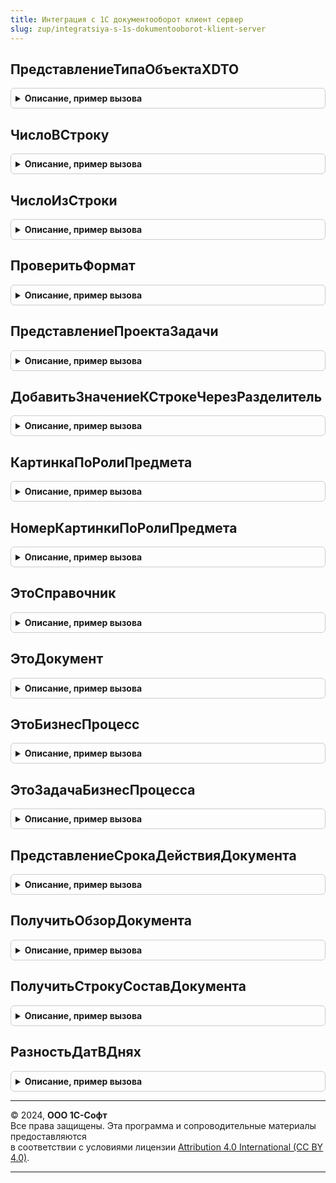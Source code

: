 ```yaml
---
title: Интеграция с 1С документооборот клиент сервер
slug: zup/integratsiya-s-1s-dokumentooborot-klient-server
---
```



## ПредставлениеТипаОбъектаXDTO
<details style="margin: 1em 0; padding: 0.5em; border: 1px solid #ccc; border-radius: 6px;">

<summary style="font-weight: bold; cursor: pointer;">Описание, пример вызова</summary>

```bsl

// Возвращает представление типа объекта XDTO Документооборота по имени типа.
//
// Параметры:
//   ТипXDTO - Строка - имя типа объекта XDTO.
//
// Возвращаемое значение:
//   Строка - представление типа объекта XDTO Документооборота по имени типа.
//
Функция ПредставлениеТипаОбъектаXDTO(ТипXDTO) Экспорт
```

Пример вызова
```bsl
Результат = ИнтеграцияС1СДокументооборотКлиентСервер.ПредставлениеТипаОбъектаXDTO(ТипXDTO) 
```
</details>

## ЧислоВСтроку
<details style="margin: 1em 0; padding: 0.5em; border: 1px solid #ccc; border-radius: 6px;">

<summary style="font-weight: bold; cursor: pointer;">Описание, пример вызова</summary>

```bsl

// Преобразует длительность интервала времени в строку вида час:мин.
//
// Параметры:
//   Длительность - Число - длительность интервала времени в секундах.
//   ПредставлениеНуля - Строка - представление интервала нулевой длительности.
//
// Возвращаемое значение:
//   Строка - представление интервала в виде час:мин.
//
Функция ЧислоВСтроку(Длительность, ПредставлениеНуля = "'") Экспорт
```

Пример вызова
```bsl
Результат = ИнтеграцияС1СДокументооборотКлиентСервер.ЧислоВСтроку(Длительность, ПредставлениеНуля);
```
</details>

## ЧислоИзСтроки
<details style="margin: 1em 0; padding: 0.5em; border: 1px solid #ccc; border-radius: 6px;">

<summary style="font-weight: bold; cursor: pointer;">Описание, пример вызова</summary>

```bsl

// Преобразует строку вида час:мин в длительность интервала времени.
//
// Параметры:
//   ДлительностьСтр - Строка - представление интервала времени в виде строки час:мин.
//
// Возвращаемое значение:
//   Число - длительность интервала времени в секундах.
//
Функция ЧислоИзСтроки(ДлительностьСтр) Экспорт
```

Пример вызова
```bsl
Результат = ИнтеграцияС1СДокументооборотКлиентСервер.ЧислоИзСтроки(ДлительностьСтр) 
```
</details>

## ПроверитьФормат
<details style="margin: 1em 0; padding: 0.5em; border: 1px solid #ccc; border-radius: 6px;">

<summary style="font-weight: bold; cursor: pointer;">Описание, пример вызова</summary>

```bsl

// Выполняет проверку строки на соответствие представлению интервала времени в виде час:мин.
//
// Параметры:
//   ДлительностьСтр - Строка - проверяемая строка.
//
// Возвращаемое значение:
//   Булево - Истина, если переданная строка соответствует виду час:мин, и Ложь в противном случае.
//
Функция ПроверитьФормат(ДлительностьСтр) Экспорт
```

Пример вызова
```bsl
Результат = ИнтеграцияС1СДокументооборотКлиентСервер.ПроверитьФормат(ДлительностьСтр) 
```
</details>

## ПредставлениеПроектаЗадачи
<details style="margin: 1em 0; padding: 0.5em; border: 1px solid #ccc; border-radius: 6px;">

<summary style="font-weight: bold; cursor: pointer;">Описание, пример вызова</summary>

```bsl

// Возвращает строку представления проекта и проектной задачи для одного поля.
//
// Параметры:
//   Проект - ЛюбаяСсылка, Строка - ссылка или строка представления проекта.
//   ПроектнаяЗадача - ЛюбаяСсылка, Строка - ссылка или строка представления проектной задачи.
//
// Возвращаемое значение:
//   Строка
//
Функция ПредставлениеПроектаЗадачи(Проект, ПроектнаяЗадача) Экспорт
```

Пример вызова
```bsl
Результат = ИнтеграцияС1СДокументооборотКлиентСервер.ПредставлениеПроектаЗадачи(Проект, ПроектнаяЗадача) 
```
</details>

## ДобавитьЗначениеКСтрокеЧерезРазделитель
<details style="margin: 1em 0; padding: 0.5em; border: 1px solid #ccc; border-radius: 6px;">

<summary style="font-weight: bold; cursor: pointer;">Описание, пример вызова</summary>

```bsl

// Добавляет к Строке Разделитель и ДобавляемоеЗначение в случае, если Строка и
// ДобавляемоеЗначение не пустые. Если Строка пустая или ДобавляемоеЗначение
// не заполнено - то добавляет к Строке ДобавляемоеЗначение.
//
// Параметры:
//   ИсходнаяСтрока - Строка - Модифицируется в процедуре.
//   Разделитель - Строка - Разделитель.
//   ДобавляемоеЗначение - Строка - Добавляемое значение.
//
Процедура ДобавитьЗначениеКСтрокеЧерезРазделитель(ИсходнаяСтрока, Разделитель, ДобавляемоеЗначение) Экспорт
```

Пример вызова
```bsl
ИнтеграцияС1СДокументооборотКлиентСервер.ДобавитьЗначениеКСтрокеЧерезРазделитель(ИсходнаяСтрока, Разделитель, ДобавляемоеЗначение) 
```
</details>

## КартинкаПоРолиПредмета
<details style="margin: 1em 0; padding: 0.5em; border: 1px solid #ccc; border-radius: 6px;">

<summary style="font-weight: bold; cursor: pointer;">Описание, пример вызова</summary>

```bsl

// Получает картинку предмета из библиотеки согласно его роли.
//
// Параметры:
//   РольПредмета - Строка - роль предмета.
//
// Возвращаемое значение:
//   Картинка - картинка из библиотеки.
//
Функция КартинкаПоРолиПредмета(РольПредмета) Экспорт
```

Пример вызова
```bsl
Результат = ИнтеграцияС1СДокументооборотКлиентСервер.КартинкаПоРолиПредмета(РольПредмета) 
```
</details>

## НомерКартинкиПоРолиПредмета
<details style="margin: 1em 0; padding: 0.5em; border: 1px solid #ccc; border-radius: 6px;">

<summary style="font-weight: bold; cursor: pointer;">Описание, пример вызова</summary>

```bsl

// Получает номер картинки предмета в коллекции согласно его роли.
//
// Параметры:
//   РольПредмета - Строка - роль предмета.
//
// Возвращаемое значение:
//   Число - номер картинки из КоллекцияРолиПредметов
//
Функция НомерКартинкиПоРолиПредмета(РольПредмета) Экспорт
```

Пример вызова
```bsl
Результат = ИнтеграцияС1СДокументооборотКлиентСервер.НомерКартинкиПоРолиПредмета(РольПредмета) 
```
</details>

## ЭтоСправочник
<details style="margin: 1em 0; padding: 0.5em; border: 1px solid #ccc; border-radius: 6px;">

<summary style="font-weight: bold; cursor: pointer;">Описание, пример вызова</summary>

```bsl

// Проверяет, является ли справочником тип объекта ДО.
//
// Параметры:
//   Тип - Строка - имя типа XDTO.
//
// Возвращаемое значение:
//   Булево - истина, если тип соответствует справочнику ДО.
//
Функция ЭтоСправочник(Тип) Экспорт
```

Пример вызова
```bsl
Результат = ИнтеграцияС1СДокументооборотКлиентСервер.ЭтоСправочник(Тип) 
```
</details>

## ЭтоДокумент
<details style="margin: 1em 0; padding: 0.5em; border: 1px solid #ccc; border-radius: 6px;">

<summary style="font-weight: bold; cursor: pointer;">Описание, пример вызова</summary>

```bsl

// Проверяет, является ли документом в прикладном смысле тип объекта ДО.
//
// Параметры:
//   Тип - Строка - имя типа XDTO.
//
// Возвращаемое значение:
//   Булево - истина, если тип соответствует документу ДО (в прикладном смысле).
//
Функция ЭтоДокумент(Тип) Экспорт
```

Пример вызова
```bsl
Результат = ИнтеграцияС1СДокументооборотКлиентСервер.ЭтоДокумент(Тип) 
```
</details>

## ЭтоБизнесПроцесс
<details style="margin: 1em 0; padding: 0.5em; border: 1px solid #ccc; border-radius: 6px;">

<summary style="font-weight: bold; cursor: pointer;">Описание, пример вызова</summary>

```bsl

// Проверяет, является ли тип объекта ДО бизнес-процессом.
//
// Параметры:
//   Тип - Строка - имя типа XDTO.
//
// Возвращаемое значение:
//   Булево - истина, если тип соответствует бизнес-процессу ДО.
//
Функция ЭтоБизнесПроцесс(Тип) Экспорт
```

Пример вызова
```bsl
Результат = ИнтеграцияС1СДокументооборотКлиентСервер.ЭтоБизнесПроцесс(Тип) 
```
</details>

## ЭтоЗадачаБизнесПроцесса
<details style="margin: 1em 0; padding: 0.5em; border: 1px solid #ccc; border-radius: 6px;">

<summary style="font-weight: bold; cursor: pointer;">Описание, пример вызова</summary>

```bsl

// Проверяет, является ли тип объекта ДО задачей бизнес-процесса.
//
// Параметры:
//   Тип - Строка - имя типа XDTO.
//
// Возвращаемое значение:
//   Булево - истина, если тип соответствует задаче ДО.
//
Функция ЭтоЗадачаБизнесПроцесса(Тип) Экспорт
```

Пример вызова
```bsl
Результат = ИнтеграцияС1СДокументооборотКлиентСервер.ЭтоЗадачаБизнесПроцесса(Тип) 
```
</details>

## ПредставлениеСрокаДействияДокумента
<details style="margin: 1em 0; padding: 0.5em; border: 1px solid #ccc; border-radius: 6px;">

<summary style="font-weight: bold; cursor: pointer;">Описание, пример вызова</summary>

```bsl

// Получает строковое представление срока действия по значениям реквизитов формы.
//
// Параметры:
//   ДатаНачала - Дата - дата начала действия.
//   Бессрочный - Булево - Истина, если документ бессрочный.
//   ДатаОкончания - Дата - дата окончания действия.
//   ПорядокПродленияID - Строка - порядок продления.
//   ПорядокПродления - Строка - описание порядка продления.
//
// Возвращаемое значение:
//   Строка - представление срока действия.
//
Функция ПредставлениеСрокаДействияДокумента(ДатаНачала, Бессрочный, ДатаОкончания,  ПорядокПродленияID, Экспорт
```

Пример вызова
```bsl
Результат = ИнтеграцияС1СДокументооборотКлиентСервер.ПредставлениеСрокаДействияДокумента(ДатаНачала, Бессрочный, ДатаОкончания, ПорядокПродленияID, );
```
</details>

## ПолучитьОбзорДокумента
<details style="margin: 1em 0; padding: 0.5em; border: 1px solid #ccc; border-radius: 6px;">

<summary style="font-weight: bold; cursor: pointer;">Описание, пример вызова</summary>

```bsl

// Возвращает HTML-представление документа для показа в карточке по объекту XDTO.
//
// Параметры:
//   Форма - ФормаКлиентскогоПриложения - форма обработки ИнтеграцияС1СДокументооборот с данными документа.
//
// Возвращаемое значение:
//   Строка - HTML-представление документа.
//
Функция ПолучитьОбзорДокумента(Форма) Экспорт
```

Пример вызова
```bsl
Результат = ИнтеграцияС1СДокументооборотКлиентСервер.ПолучитьОбзорДокумента(Форма) 
```
</details>

## ПолучитьСтрокуСоставДокумента
<details style="margin: 1em 0; padding: 0.5em; border: 1px solid #ccc; border-radius: 6px;">

<summary style="font-weight: bold; cursor: pointer;">Описание, пример вызова</summary>

```bsl

// Формирует текстовое представление состава документа.
//
// Параметры:
//   Форма - ФормаКлиентскогоПриложения -  форма обработки ИнтеграцияС1СДокументооборот с данными документа.
//
// Возвращаемое значение:
//   Строка - текстовое представление состава документа.
//
Функция ПолучитьСтрокуСоставДокумента(Форма) Экспорт
```

Пример вызова
```bsl
Результат = ИнтеграцияС1СДокументооборотКлиентСервер.ПолучитьСтрокуСоставДокумента(Форма) 
```
</details>

## РазностьДатВДнях
<details style="margin: 1em 0; padding: 0.5em; border: 1px solid #ccc; border-radius: 6px;">

<summary style="font-weight: bold; cursor: pointer;">Описание, пример вызова</summary>

```bsl

// Строковое описание разности дат в днях с учетом склонений
//
// Параметры:
//   Дата1 - Дата - первая дата.
//   Дата2 - Дата - вторая дата.
//   ИспользоватьДатуИВремяВСрокахЗадач - Булево - признак использования даты в сроках задач.
//
// Возвращаемое значение:
//   Строка - текстовое представление разности дат.
//
Функция РазностьДатВДнях(Дата1, Дата2, ИспользоватьДатуИВремяВСрокахЗадач = Истина) Экспорт
```

Пример вызова
```bsl
Результат = ИнтеграцияС1СДокументооборотКлиентСервер.РазностьДатВДнях(Дата1, Дата2, ИспользоватьДатуИВремяВСрокахЗадач);
```
</details>

---

© 2024, **ООО 1С-Софт**  
Все права защищены. Эта программа и сопроводительные материалы предоставляются  
в соответствии с условиями лицензии [Attribution 4.0 International (CC BY 4.0)](https://creativecommons.org/licenses/by/4.0/legalcode).

---
